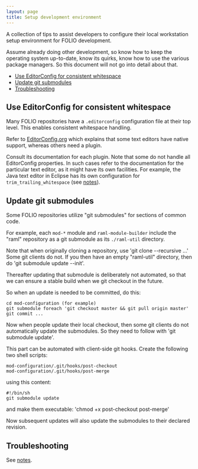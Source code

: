 ```yaml
---
layout: page
title: Setup development environment
---
```


A collection of tips to assist developers to configure their local workstation setup environment for FOLIO development.

Assume already doing other development, so know how to keep the operating system up-to-date, know its quirks, know how to use the various package managers. So this document will not go into detail about that.

<!-- ../../okapi/doc/md2toc -l 2 -h 3 setup.md -->
* [Use EditorConfig for consistent whitespace](#use-editorconfig-for-consistent-whitespace)
* [Update git submodules](#update-git-submodules)
* [Troubleshooting](#troubleshooting)

## Use EditorConfig for consistent whitespace

Many FOLIO repositories have a `.editorconfig` configuration file at their top level. This enables consistent whitespace handling.

Refer to [EditorConfig.org](http://editorconfig.org) which explains that some text editors have native support, whereas others need a plugin.

Consult its documentation for each plugin. Note that some do not handle all EditorConfig properties.
In such cases refer to the documentation for the particular text editor, as it might have its own facilities.
For example, the Java text editor in Eclipse has its own configuration for `trim_trailing_whitespace`
(see [notes](http://stackoverflow.com/questions/14178839/is-there-a-way-to-automatically-remove-trailing-spaces-in-eclipse)).

## Update git submodules

Some FOLIO repositories utilize "git submodules" for sections of common code.

For example, each `mod-*` module and `raml-module-builder` include the "raml" repository as a git submodule as its `./raml-util` directory.

Note that when originally cloning a repository, use 'git clone --recursive ...'
Some git clients do not. If you then have an empty "raml-util" directory, then do 'git submodule update --init'.

Thereafter updating that submodule is deliberately not automated, so that we can ensure a stable build when we git checkout in the future.

So when an update is needed to be committed, do this:

    cd mod-configuration (for example)
    git submodule foreach 'git checkout master && git pull origin master'
    git commit ...

Now when people update their local checkout, then some git clients do not automatically update the submodules. So they need to follow with 'git submodule update'.

This part can be automated with client-side git hooks. Create the following two shell scripts:

    mod-configuration/.git/hooks/post-checkout
    mod-configuration/.git/hooks/post-merge

using this content:

    #!/bin/sh
    git submodule update

and make them executable: 'chmod +x post-checkout post-merge'

Now subsequent updates will also update the submodules to their declared revision.

## Troubleshooting

See [notes](troubleshooting).
